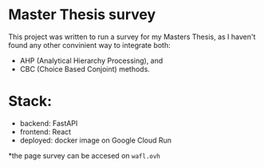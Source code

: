 # Master Thesis survey

This project was written to run a survey for my Masters Thesis, as I haven't found any other convinient way to integrate both: 
- AHP (Analytical Hierarchy Processing), and 
- CBC (Choice Based Conjoint) methods.



 



# Stack:
- backend: FastAPI
- frontend: React
- deployed: docker image on Google Cloud Run

*the page survey can be accesed on ``wafl.ovh``
